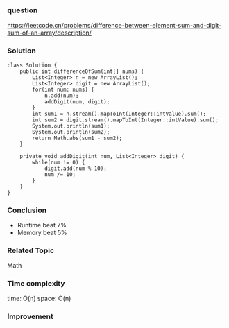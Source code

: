 ### question
https://leetcode.cn/problems/difference-between-element-sum-and-digit-sum-of-an-array/description/

### Solution
```
class Solution {
    public int differenceOfSum(int[] nums) {
        List<Integer> n = new ArrayList();
        List<Integer> digit = new ArrayList();
        for(int num: nums) {
            n.add(num);
            addDigit(num, digit);
        }
        int sum1 = n.stream().mapToInt(Integer::intValue).sum();
        int sum2 = digit.stream().mapToInt(Integer::intValue).sum();
        System.out.println(sum1);
        System.out.println(sum2);
        return Math.abs(sum1 - sum2);
    }

    private void addDigit(int num, List<Integer> digit) {
        while(num != 0) {
            digit.add(num % 10);
            num /= 10;
        }
    }
}
```
### Conclusion
- Runtime beat 7%
- Memory beat 5%

### Related Topic
Math

### Time complexity
time: O(n)
space: O(n)

### Improvement
